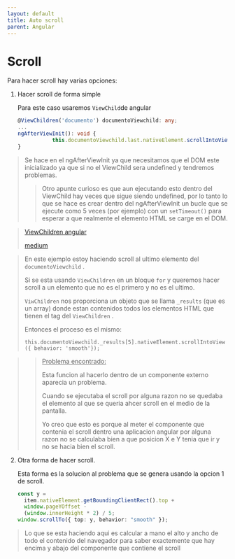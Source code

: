 ```yaml
---
layout: default
title: Auto scroll
parent: Angular
---
```


# Scroll

Para hacer scroll hay varias opciones:

1. Hacer scroll de forma simple

   Para este caso usaremos `ViewChild`de angular

   ```typescript
   @ViewChildren('documento') documentoViewchild: any;
   ...
   ngAfterViewInit(): void {
              this.documentoViewchild.last.nativeElement.scrollIntoView({ behavior: 'smooth'});
   }
   ```

> Se hace en el ngAfterViewInit ya que necesitamos que el DOM este inicializado ya que si no el ViewChild sera undefined y tendremos problemas.
>
> > Otro apunte curioso es que aun ejecutando esto dentro del ViewChild hay veces que sigue siendo undefined, por lo tanto lo que se hace es crear dentro del ngAfterViewInit un bucle que se ejecute como 5 veces (por ejemplo) con un `setTimeout()` para esperar a que realmente el elemento HTML se carge en el DOM.

> [ViewChildren angular](https://angular.io/api/core/ViewChildren)
>
> [medium](https://medium.com/better-programming/angular-viewchild-and-viewchildren-fde2d252b9ab)

> En este ejemplo estoy haciendo scroll al ultimo elemento del `documentoViewchild` .
>
> Si se esta usando `ViewChildren` en un bloque `for` y queremos hacer scroll a un elemento que no es el primero y no es el ultimo.
>
> `ViwChildren` nos proporciona un objeto que se llama `_results` (que es un array) donde estan contenidos todos los elementos HTML que tienen el tag del `ViewChildren` .
>
> Entonces el proceso es el mismo:
>
> `this.documentoViewchild._results[5].nativeElement.scrollIntoView({ behavior: 'smooth'});`

> > <u>Problema encontrado:</u>
> >
> > Esta funcion al hacerlo dentro de un componente externo aparecia un problema.
> >
> > Cuando se ejecutaba el scroll por alguna razon no se quedaba el elemento al que se queria ahcer scroll en el medio de la pantalla.
> >
> > Yo creo que esto es porque al meter el componente que contenia el scroll dentro una aplicacion angular por alguna razon no se calculaba bien a que posicion X e Y tenia que ir y no se hacia bien el scroll.

2. Otra forma de hacer scroll.

   Esta forma es la solucion al problema que se genera usando la opcion 1 de scroll.

   ```typescript
   const y =
     item.nativeElement.getBoundingClientRect().top +
     window.pageYOffset -
     (window.innerHeight * 2) / 5;
   window.scrollTo({ top: y, behavior: "smooth" });
   ```

> Lo que se esta haciendo aqui es calcular a mano el alto y ancho de todo el contenido del navegador para saber exactemente que hay encima y abajo del componente que contiene el scroll
